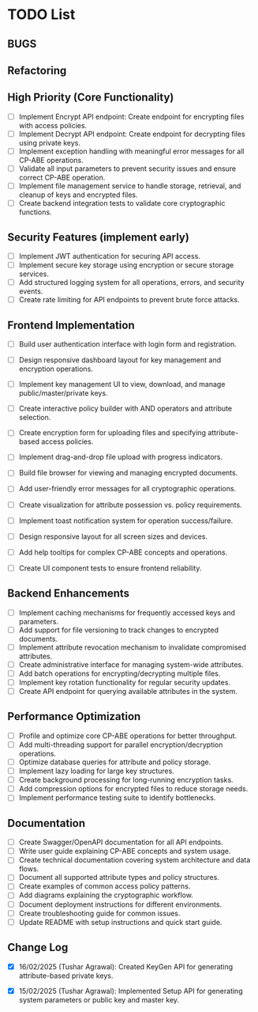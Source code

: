 # TODO List

## BUGS

## Refactoring

## High Priority (Core Functionality)
- [ ] Implement Encrypt API endpoint: Create endpoint for encrypting files with access policies.
- [ ] Implement Decrypt API endpoint: Create endpoint for decrypting files using private keys.
- [ ] Implement exception handling with meaningful error messages for all CP-ABE operations.
- [ ] Validate all input parameters to prevent security issues and ensure correct CP-ABE operation.
- [ ] Implement file management service to handle storage, retrieval, and cleanup of keys and encrypted files.
- [ ] Create backend integration tests to validate core cryptographic functions.

## Security Features (implement early)
- [ ] Implement JWT authentication for securing API access.
- [ ] Implement secure key storage using encryption or secure storage services.
- [ ] Add structured logging system for all operations, errors, and security events.
- [ ] Create rate limiting for API endpoints to prevent brute force attacks.

## Frontend Implementation
- [ ] Build user authentication interface with login form and registration.
- [ ] Design responsive dashboard layout for key management and encryption operations.
- [ ] Implement key management UI to view, download, and manage public/master/private keys.
- [ ] Create interactive policy builder with AND operators and attribute selection.
- [ ] Create encryption form for uploading files and specifying attribute-based access policies.
- [ ] Implement drag-and-drop file upload with progress indicators.
- [ ] Build file browser for viewing and managing encrypted documents.
- [ ] Add user-friendly error messages for all cryptographic operations.
- [ ] Create visualization for attribute possession vs. policy requirements.
- [ ] Implement toast notification system for operation success/failure.
- [ ] Design responsive layout for all screen sizes and devices.
- [ ] Add help tooltips for complex CP-ABE concepts and operations.
- [ ] Create UI component tests to ensure frontend reliability.


## Backend Enhancements
- [ ] Implement caching mechanisms for frequently accessed keys and parameters.
- [ ] Add support for file versioning to track changes to encrypted documents.
- [ ] Implement attribute revocation mechanism to invalidate compromised attributes.
- [ ] Create administrative interface for managing system-wide attributes.
- [ ] Add batch operations for encrypting/decrypting multiple files.
- [ ] Implement key rotation functionality for regular security updates.
- [ ] Create API endpoint for querying available attributes in the system.

## Performance Optimization
- [ ] Profile and optimize core CP-ABE operations for better throughput.
- [ ] Add multi-threading support for parallel encryption/decryption operations.
- [ ] Optimize database queries for attribute and policy storage.
- [ ] Implement lazy loading for large key structures.
- [ ] Create background processing for long-running encryption tasks.
- [ ] Add compression options for encrypted files to reduce storage needs.
- [ ] Implement performance testing suite to identify bottlenecks.

## Documentation
- [ ] Create Swagger/OpenAPI documentation for all API endpoints.
- [ ] Write user guide explaining CP-ABE concepts and system usage.
- [ ] Create technical documentation covering system architecture and data flows.
- [ ] Document all supported attribute types and policy structures.
- [ ] Create examples of common access policy patterns.
- [ ] Add diagrams explaining the cryptographic workflow.
- [ ] Document deployment instructions for different environments.
- [ ] Create troubleshooting guide for common issues.
- [ ] Update README with setup instructions and quick start guide.

## Change Log
- [x] 16/02/2025 (Tushar Agrawal): Created KeyGen API for generating attribute-based private keys.
- [x] 15/02/2025 (Tushar Agrawal): Implemented Setup API for generating system parameters or public key and master key.

